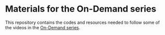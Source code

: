 # Materials for the On-Demand series

This repository contains the codes and resources needed to follow some of the videos in the [On-Demand series](https://www.youtube.com/playlist?list=PL6fjYEpJFi7W0gsrwHAPwRLhHlo9kyMAx).
